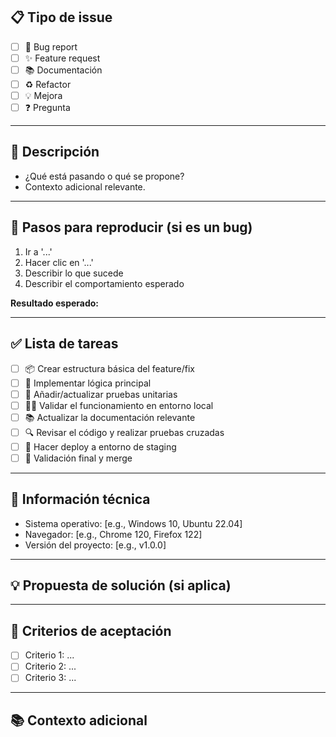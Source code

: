 ## 📋 Tipo de issue
<!-- Marca con una "x" lo que aplique -->
- [ ] 🐛 Bug report
- [ ] ✨ Feature request
- [ ] 📚 Documentación
- [ ] ♻️ Refactor
- [ ] 💡 Mejora
- [ ] ❓ Pregunta

---

## 📝 Descripción
<!-- Describe el problema, mejora o funcionalidad. Sé claro y preciso. -->
- ¿Qué está pasando o qué se propone?
- Contexto adicional relevante.

---

## 🔄 Pasos para reproducir (si es un bug)
1. Ir a '...'
2. Hacer clic en '...'
3. Describir lo que sucede
4. Describir el comportamiento esperado

**Resultado esperado:**
<!-- Describe qué debería pasar en condiciones normales. -->

---

## ✅ Lista de tareas
<!-- Detalla las tareas necesarias para cerrar este issue. -->
- [ ] 📦 Crear estructura básica del feature/fix
- [ ] 🧩 Implementar lógica principal
- [ ] 🧪 Añadir/actualizar pruebas unitarias
- [ ] 🏃‍♂️ Validar el funcionamiento en entorno local
- [ ] 📚 Actualizar la documentación relevante
- [ ] 🔍 Revisar el código y realizar pruebas cruzadas
- [ ] 🚀 Hacer deploy a entorno de staging
- [ ] 🎯 Validación final y merge

---

## 📎 Información técnica
<!-- Detalles del entorno si aplica (solo para bugs) -->
- Sistema operativo: [e.g., Windows 10, Ubuntu 22.04]
- Navegador: [e.g., Chrome 120, Firefox 122]
- Versión del proyecto: [e.g., v1.0.0]

---

## 💡 Propuesta de solución (si aplica)
<!-- Si tienes ideas para resolver el problema o implementar la feature, descríbelas aquí. -->

---

## 🎯 Criterios de aceptación
- [ ] Criterio 1: ...
- [ ] Criterio 2: ...
- [ ] Criterio 3: ...

---

## 📚 Contexto adicional
<!-- Links, capturas de pantalla o referencias relacionadas. -->
